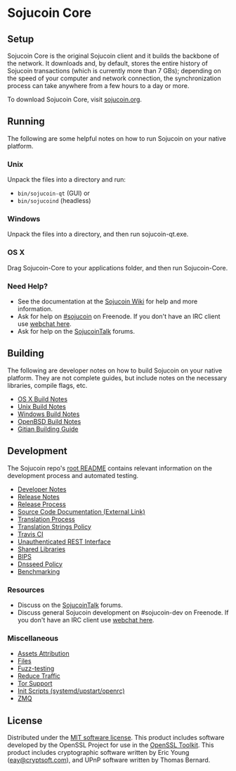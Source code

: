 Sojucoin Core
=============

Setup
---------------------
Sojucoin Core is the original Sojucoin client and it builds the backbone of the network. It downloads and, by default, stores the entire history of Sojucoin transactions (which is currently more than 7 GBs); depending on the speed of your computer and network connection, the synchronization process can take anywhere from a few hours to a day or more.

To download Sojucoin Core, visit [sojucoin.org](https://sojucoin.org).

Running
---------------------
The following are some helpful notes on how to run Sojucoin on your native platform.

### Unix

Unpack the files into a directory and run:

- `bin/sojucoin-qt` (GUI) or
- `bin/sojucoind` (headless)

### Windows

Unpack the files into a directory, and then run sojucoin-qt.exe.

### OS X

Drag Sojucoin-Core to your applications folder, and then run Sojucoin-Core.

### Need Help?

* See the documentation at the [Sojucoin Wiki](https://sojucoin.info/)
for help and more information.
* Ask for help on [#sojucoin](http://webchat.freenode.net?channels=sojucoin) on Freenode. If you don't have an IRC client use [webchat here](http://webchat.freenode.net?channels=sojucoin).
* Ask for help on the [SojucoinTalk](https://sojucointalk.io/) forums.

Building
---------------------
The following are developer notes on how to build Sojucoin on your native platform. They are not complete guides, but include notes on the necessary libraries, compile flags, etc.

- [OS X Build Notes](build-osx.md)
- [Unix Build Notes](build-unix.md)
- [Windows Build Notes](build-windows.md)
- [OpenBSD Build Notes](build-openbsd.md)
- [Gitian Building Guide](gitian-building.md)

Development
---------------------
The Sojucoin repo's [root README](/README.md) contains relevant information on the development process and automated testing.

- [Developer Notes](developer-notes.md)
- [Release Notes](release-notes.md)
- [Release Process](release-process.md)
- [Source Code Documentation (External Link)](https://dev.visucore.com/sojucoin/doxygen/)
- [Translation Process](translation_process.md)
- [Translation Strings Policy](translation_strings_policy.md)
- [Travis CI](travis-ci.md)
- [Unauthenticated REST Interface](REST-interface.md)
- [Shared Libraries](shared-libraries.md)
- [BIPS](bips.md)
- [Dnsseed Policy](dnsseed-policy.md)
- [Benchmarking](benchmarking.md)

### Resources
* Discuss on the [SojucoinTalk](https://sojucointalk.io/) forums.
* Discuss general Sojucoin development on #sojucoin-dev on Freenode. If you don't have an IRC client use [webchat here](http://webchat.freenode.net/?channels=sojucoin-dev).

### Miscellaneous
- [Assets Attribution](assets-attribution.md)
- [Files](files.md)
- [Fuzz-testing](fuzzing.md)
- [Reduce Traffic](reduce-traffic.md)
- [Tor Support](tor.md)
- [Init Scripts (systemd/upstart/openrc)](init.md)
- [ZMQ](zmq.md)

License
---------------------
Distributed under the [MIT software license](/COPYING).
This product includes software developed by the OpenSSL Project for use in the [OpenSSL Toolkit](https://www.openssl.org/). This product includes
cryptographic software written by Eric Young ([eay@cryptsoft.com](mailto:eay@cryptsoft.com)), and UPnP software written by Thomas Bernard.
